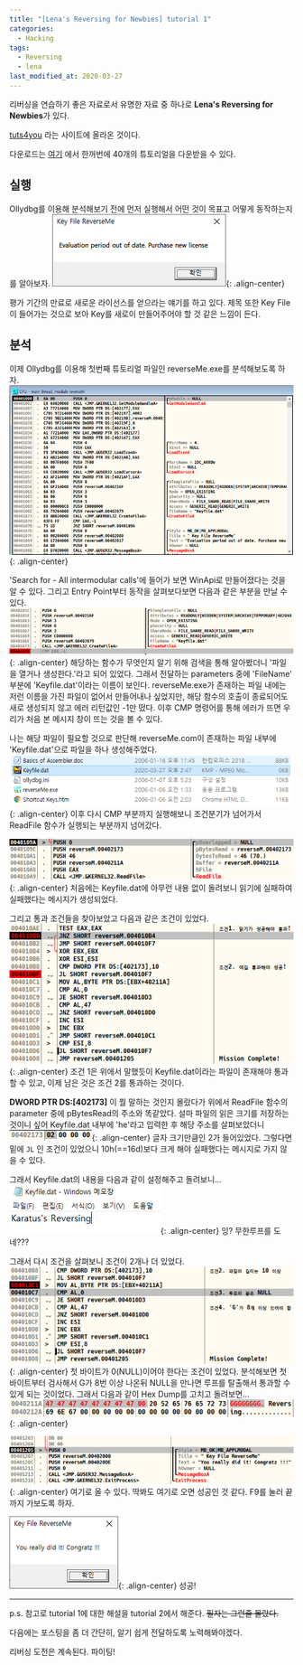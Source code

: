 ```yaml
---
title: "[Lena's Reversing for Newbies] tutorial 1"
categories:
  - Hacking
tags:
  - Reversing
  - lena
last_modified_at: 2020-03-27
---
```


리버싱을 연습하기 좋은 자료로서 유명한 자료 중 하나로 **Lena's Reversing for Newbies**가 있다.

[tuts4you](https://tuts4you.com/) 라는 사이트에 올라온 것이다.

다운로드는 [여기](https://tuts4you.com/download/2876/reversing-for-newbies-complete) 에서 한꺼번에 40개의 튜토리얼을 다운받을 수 있다.

## 실행
Ollydbg를 이용해 분석해보기 전에 먼저 실행해서 어떤 것이 목표고 어떻게 동작하는지를 알아보자.
![](/assets/images/lena/1/lena1-1.png){: .align-center}

평가 기간의 만료로 새로운 라이선스를 얻으라는 얘기를 하고 있다.
제목 또한 Key File이 들어가는 것으로 보아 Key를 새로이 만들어주어야 할 것 같은 느낌이 든다.

## 분석
이제 Ollydbg를 이용해 첫번째 튜토리얼 파일인 reverseMe.exe를 분석해보도록 하자.
![](/assets/images/lena/1/lena1-2.png ){: .align-center}

'Search for - All intermodular calls'에 들어가 보면 WinApi로 만들어졌다는 것을 알 수 있다.
그리고 Entry Point부터 동작을 살펴보다보면 다음과 같은 부분을 만날 수 있다.
![](/assets/images/lena/1/lena1-3.png ){: .align-center}
해당하는 함수가 무엇인지 알기 위해 검색을 통해 알아봤더니 '파일을 열거나 생성한다.'라고 되어 있었다.
그래서 전달하는 parameters 중에 'FileName' 부분에 'Keyfile.dat'이라는 이름이 보인다.
reverseMe.exe가 존재하는 파일 내에는 저런 이름을 가진 파일이 없어서 만들어내나 싶었지만,
해당 함수의 호출이 종료되어도 새로 생성되지 않고 에러 리턴값인 -1만 떴다.
이후 CMP 명령어를 통해 에러가 뜨면 우리가 처음 본 메시지 창이 뜨는 것을 볼 수 있다.

나는 해당 파일이 필요할 것으로 판단해 reverseMe.com이 존재하는 파일 내부에 'Keyfile.dat'으로 파일을 하나 생성해주었다.
![](/assets/images/lena/1/lena1-4.png ){: .align-center}
이후 다시 CMP 부분까지 실행해보니 조건분기가 넘어가서 ReadFile 함수가 실행되는 부분까지 넘어갔다.

![](/assets/images/lena/1/lena1-5.png ){: .align-center}
처음에는 Keyfile.dat에 아무런 내용 없이 돌려보니 읽기에 실패하여 실패했다는 메시지가 생성되었다.

그리고 통과 조건들을 찾아보았고 다음과 같은 조건이 있었다.
![](/assets/images/lena/1/lena1-6.png ){: .align-center}
조건 1은 위에서 말했듯이 Keyfile.dat이라는 파일이 존재해야 통과할 수 있고,
이제 남은 것은 조건 2를 통과하는 것이다.

**DWORD PTR DS:[402173]** 이 뭘 말하는 것인지 몰랐다가 위에서 ReadFile 함수의 parameter 중에 pBytesRead의 주소와 똑같았다.
설마 파일의 읽은 크기를 저장하는 것이니 싶어 Keyfile.dat 내부에 'he'라고 입력한 후 해당 주소를 살펴보았더니
![](/assets/images/lena/1/lena1-7.png){: .align-center}
글자 크기만큼인 2가 들어있었다.
그렇다면 밑에 `JL` 인 조건이 있었으니 10h(==16d)보다 크게 해야 실패했다는 메시지로 가지 않을 수 있다.

그래서 Keyfile.dat의 내용을 다음과 같이 설정해주고 돌려보니...
![](/assets/images/lena/1/lena1-8.png){: .align-center}
잉? 무한루프를 도네???

그래서 다시 조건을 살펴보니 조건이 2개나 더 있었다.
![](/assets/images/lena/1/lena1-9.png){: .align-center}
첫 바이트가 0(NULL)이어야 한다는 조건이 있었다.
분석해보면 첫 바이트부터 검사해서 G가 8번 이상 나온뒤 NULL을 만나면 루프를 탈출해서 통과할 수 있게 되는 것이었다.
그래서 다음과 같이 Hex Dump를 고치고 돌려보면...
![](/assets/images/lena/1/lena1-10.png){: .align-center}

![](/assets/images/lena/1/lena1-11.png){: .align-center}
여기로 올 수 있다. 딱봐도 여기로 오면 성공인 것 같다. F9를 눌러 끝까지 가보도록 하자.

![](/assets/images/lena/1/lena1-12.png){: .align-center}
성공!

---
p.s. 참고로 tutorial 1에 대한 해설을  tutorial 2에서 해준다. ~~필자는 그런줄 몰랐다.~~

다음에는 포스팅을 좀 더 간단히, 알기 쉽게 전달하도록 노력해봐야겠다.

리버싱 도전은 계속된다. 파이팅!

